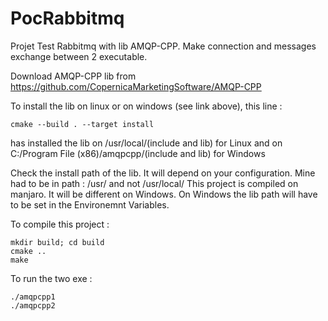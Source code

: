 # PocRabbitmq
Projet Test Rabbitmq with lib AMQP-CPP.
Make connection and messages exchange between 2 executable.

Download AMQP-CPP lib from https://github.com/CopernicaMarketingSoftware/AMQP-CPP

To install the lib on linux or on windows (see link above), this line :
```
cmake --build . --target install
```
has installed the lib on /usr/local/(include and lib) for Linux
and on C:/Program File (x86)/amqpcpp/(include and lib) for Windows

Check the install path of the lib. It will depend on your configuration. 
Mine had to be in path : /usr/ and not /usr/local/
This project is compiled on manjaro. It will be different on Windows.
On Windows the lib path will have to be set in the Environemnt Variables.

To compile this project :
```
mkdir build; cd build
cmake ..
make
```

To run the two exe : 
```
./amqpcpp1
./amqpcpp2
```
